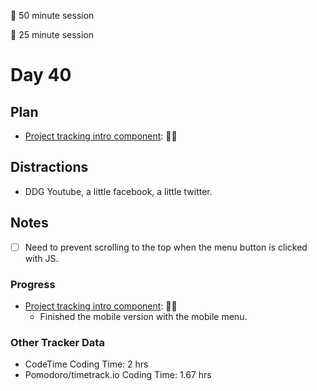 🍒 50 minute session

🍅 25 minute session

# Day 40

## Plan

-   [Project tracking intro component](https://www.frontendmentor.io/challenges/project-tracking-intro-component-5d289097500fcb331a67d80e): 🍒🍒

## Distractions

-   DDG Youtube, a little facebook, a little twitter.

## Notes

-   [ ] Need to prevent scrolling to the top when the menu button is clicked with JS.

### Progress

-   [Project tracking intro component](https://www.frontendmentor.io/challenges/project-tracking-intro-component-5d289097500fcb331a67d80e): 🍒🍒
    -   Finished the mobile version with the mobile menu.

### Other Tracker Data

-   CodeTime Coding Time: 2 hrs
-   Pomodoro/timetrack.io Coding Time: 1.67 hrs
